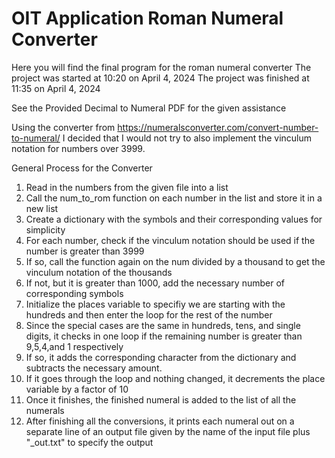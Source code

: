 # OIT Application Roman Numeral Converter 

Here you will find the final program for the roman numeral converter
The project was started at 10:20 on April 4, 2024
The project was finished at 11:35 on April 4, 2024

See the Provided Decimal to Numeral PDF for the given assistance

Using the converter from https://numeralsconverter.com/convert-number-to-numeral/ I decided that I would not try to also implement the vinculum notation for numbers over 3999.

General Process for the Converter
  1. Read in the numbers from the given file into a list
  2. Call the num_to_rom function on each number in the list and store it in a new list
  3. Create a dictionary with the symbols and their corresponding values for simplicity
  4. For each number, check if the vinculum notation should be used if the number is greater than 3999
  5. If so, call the function again on the num divided by a thousand to get the vinculum notation of the thousands
  6. If not, but it is greater than 1000, add the necessary number of corresponding symbols
  7. Initialize the places variable to specifiy we are starting with the hundreds and then enter the loop for the rest of the number
  8. Since the special cases are the same in hundreds, tens, and single digits, it checks in one loop if the remaining number is greater than 9,5,4,and 1 respectively
  9. If so, it adds the corresponding character from the dictionary and subtracts the necessary amount.
  10. If it goes through the loop and nothing changed, it decrements the place variable by a factor of 10
  11. Once it finishes, the finished numeral is added to the list of all the numerals
  12. After finishing all the conversions, it prints each numeral out on a separate line of an output file given by the name of the input file plus "_out.txt" to specify the output
